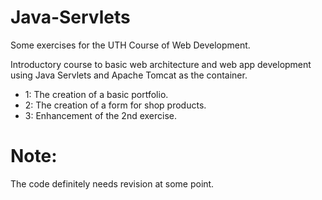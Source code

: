 # Java-Servlets
Some exercises for the UTH Course of Web Development. 

Introductory course to basic web architecture and web app development using Java Servlets and
Apache Tomcat as the container.


- 1: The creation of a basic portfolio.
- 2: The creation of a form for shop products.
- 3: Enhancement of the 2nd exercise.

# Note: 

The code definitely needs revision at some point.
